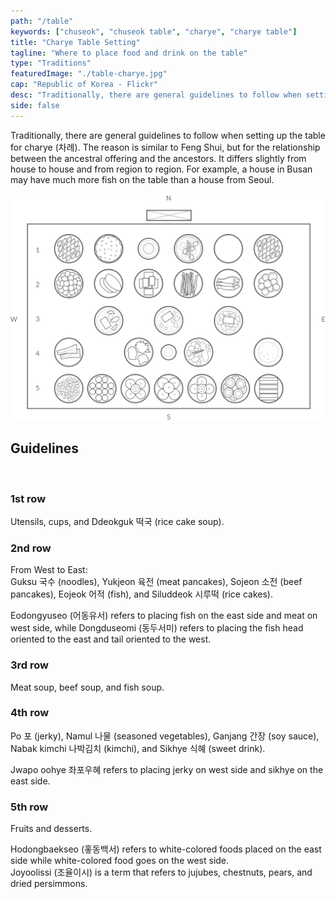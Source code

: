 ```yaml
---
path: "/table"
keywords: ["chuseok", "chuseok table", "charye", "charye table"]
title: "Charye Table Setting"
tagline: "Where to place food and drink on the table"
type: "Traditions"
featuredImage: "./table-charye.jpg"
cap: "Republic of Korea - Flickr"
desc: "Traditionally, there are general guidelines to follow when setting up the table for charye (차례). The reason is similar to Feng Shui, but for the relationship between the ancestral offering and the ancestors. It differs slightly from house to house and from region to region. For example, a house in Busan may have much more fish on the table than a house from Seoul."
side: false
---
```


<p>
Traditionally, there are general guidelines to follow when setting up the table for charye (차례). The reason is similar to Feng Shui, but for the relationship between the ancestral offering and the ancestors. It differs slightly from house to house and from region to region. For example, a house in Busan may have much more fish on the table than a house from Seoul.
</p>


![Table](table.png "table-layout")
<h2 class="blog-header--2">Guidelines</h2></br>

<h3 class="blog-header--3">1st row</h3>
<p class="blog-p">Utensils, cups, and Ddeokguk 떡국 (rice cake soup).</p>

<h3 class="blog-header--3">2nd row</h3>
<p>From West to East:</br>
 Guksu 국수 (noodles), Yukjeon 육전 (meat pancakes), Sojeon 소전 (beef pancakes), Eojeok 어적 (fish), and Siluddeok 시루떡 (rice cakes).</p> 
<p class="blog-p">Eodongyuseo (어동유서) refers to placing fish on the east side and meat on west side, while Dongduseomi (동두서미) refers to placing the fish head oriented to the east and tail oriented to the west.</p>

<h3 class="blog-header--3">3rd row</h3>
<p class="blog-p">Meat soup, beef soup, and fish soup.</p>

<h3 class="blog-header--3">4th row</h3>
<p>Po 포 (jerky), Namul 나물 (seasoned vegetables), Ganjang 간장 (soy sauce), Nabak kimchi 나박김치 (kimchi), and Sikhye 식혜 (sweet drink).</p>
<p class="blog-p">Jwapo oohye 좌포우혜 refers to placing jerky on west side and sikhye on the east side.</p>

<h3 class="blog-header--3">5th row</h3>
<p>Fruits and desserts.</p> 
<p class="blog-p">Hodongbaekseo (홓동백서) refers to white-colored foods placed on the east side while white-colored food goes on the west side.</br>Joyoolissi (조율이시) is a term that refers to jujubes, chestnuts, pears, and dried persimmons.</p>